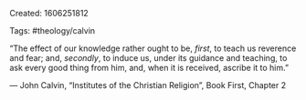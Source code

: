 Created: 1606251812

Tags: #theology/calvin

“The effect of our knowledge rather ought to be, *first*, to teach us reverence and fear; and, *secondly*, to induce us, under its guidance and teaching, to ask every good thing from him, and, when it is received, ascribe it to him.”

— John Calvin, “Institutes of the Christian Religion”, Book First, Chapter 2